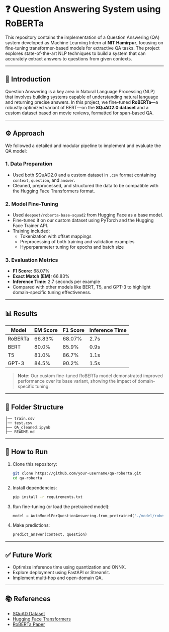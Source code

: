 
# ❓ Question Answering System using RoBERTa

This repository contains the implementation of a Question Answering (QA) system developed as Machine Learning Intern at **NIT Hamirpur**, focusing on fine-tuning transformer-based models for extractive QA tasks. The project explores state-of-the-art NLP techniques to build a system that can accurately extract answers to questions from given contexts.

---

## 🧠 Introduction

Question Answering is a key area in Natural Language Processing (NLP) that involves building systems capable of understanding natural language and returning precise answers. In this project, we fine-tuned **RoBERTa**—a robustly optimized variant of BERT—on the **SQuAD2.0 dataset** and a custom dataset based on movie reviews, formatted for span-based QA.

---

## ⚙️ Approach

We followed a detailed and modular pipeline to implement and evaluate the QA model:

### 1. **Data Preparation**
- Used both SQuAD2.0 and a custom dataset in `.csv` format containing `context`, `question`, and `answer`.
- Cleaned, preprocessed, and structured the data to be compatible with the Hugging Face Transformers format.

### 2. **Model Fine-Tuning**
- Used `deepset/roberta-base-squad2` from Hugging Face as a base model.
- Fine-tuned it on our custom dataset using PyTorch and the Hugging Face Trainer API.
- Training included:
  - Tokenization with offset mappings
  - Preprocessing of both training and validation examples
  - Hyperparameter tuning for epochs and batch size

### 3. **Evaluation Metrics**
- **F1 Score:** 68.07%
- **Exact Match (EM):** 66.83%
- **Inference Time:** 2.7 seconds per example
- Compared with other models like BERT, T5, and GPT-3 to highlight domain-specific tuning effectiveness.

---

## 📊 Results

| Model     | EM Score | F1 Score | Inference Time |
|-----------|----------|----------|----------------|
| RoBERTa   | 66.83%   | 68.07%   | 2.7s           |
| BERT      | 80.0%    | 85.9%    | 0.9s           |
| T5        | 81.0%    | 86.7%    | 1.1s           |
| GPT-3     | 84.5%    | 90.2%    | 1.5s           |

> **Note:** Our custom fine-tuned RoBERTa model demonstrated improved performance over its base variant, showing the impact of domain-specific tuning.

---

## 📁 Folder Structure

```
│── train.csv
│── test.csv
├── QA_cleaned.ipynb
├── README.md
```

---

## 🚀 How to Run

1. Clone this repository:
   ```bash
   git clone https://github.com/your-username/qa-roberta.git
   cd qa-roberta
   ```

2. Install dependencies:
   ```bash
   pip install -r requirements.txt
   ```

3. Run fine-tuning (or load the pretrained model):
   ```python
   model = AutoModelForQuestionAnswering.from_pretrained('./model/roberta-finetuned')
   ```

4. Make predictions:
   ```python
   predict_answer(context, question)
   ```

---

## ✅ Future Work

- Optimize inference time using quantization and ONNX.
- Explore deployment using FastAPI or Streamlit.
- Implement multi-hop and open-domain QA.

---

## 📚 References

- [SQuAD Dataset](https://rajpurkar.github.io/SQuAD-explorer/)
- [Hugging Face Transformers](https://huggingface.co/transformers/)
- [RoBERTa Paper](https://arxiv.org/abs/1907.11692)
